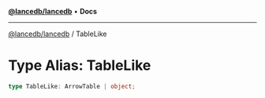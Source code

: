 [**@lancedb/lancedb**](../README.md) • **Docs**
***
[@lancedb/lancedb](../globals.md) / TableLike
# Type Alias: TableLike
```ts
type TableLike: ArrowTable | object;
```
